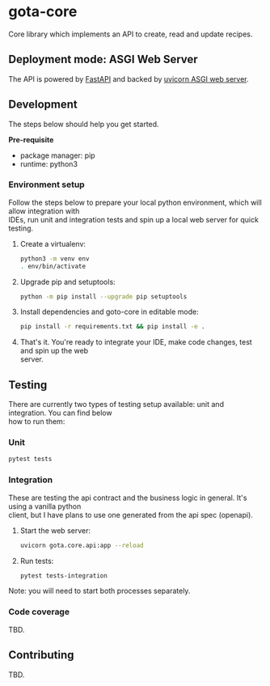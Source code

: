# gota-core

Core library which implements an API to create, read and update recipes.

## Deployment mode: ASGI Web Server

The API is powered by [FastAPI](https://github.com/tiangolo/fastapi) and backed by [uvicorn ASGI web server](https://www.uvicorn.org/).

## Development

The steps below should help you get started.

**Pre-requisite**

-   package manager: pip
-   runtime: python3

### Environment setup

Follow the steps below to prepare your local python environment, which will allow integration with  
IDEs, run unit and integration tests and spin up a local web server for quick testing.

1. Create a virtualenv:
    ```bash
    python3 -m venv env
    . env/bin/activate
    ```
1. Upgrade pip and setuptools:
    ```bash
    python -m pip install --upgrade pip setuptools
    ```
1. Install dependencies and goto-core in editable mode:
    ```bash
    pip install -r requirements.txt && pip install -e .
    ```
1. That's it. You're ready to integrate your IDE, make code changes, test and spin up the web  
   server.

## Testing

There are currently two types of testing setup available: unit and integration. You can find below  
how to run them:

### Unit

```bash
pytest tests
```

### Integration

These are testing the api contract and the business logic in general. It's using a vanilla python  
client, but I have plans to use one generated from the api spec (openapi).

1. Start the web server:
    ```bash
    uvicorn gota.core.api:app --reload
    ```
1. Run tests:
    ```bash
    pytest tests-integration
    ```

Note: you will need to start both processes separately.

### Code coverage

TBD.

## Contributing

TBD.
